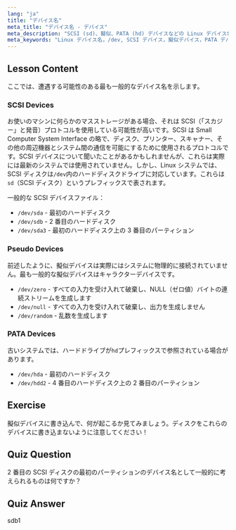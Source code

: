 ```yaml
---
lang: "ja"
title: "デバイス名"
meta_title: "デバイス名 - デバイス"
meta_description: "SCSI (sd)、擬似、PATA (hd) デバイスなどの Linux デバイス名を学びます。この初心者向けガイドで、/dev/sda、/dev/null などを理解しましょう。"
meta_keywords: "Linux デバイス名，/dev, SCSI デバイス，擬似デバイス，PATA デバイス，Linux チュートリアル，初心者向け Linux, デバイスファイル"
---
```


## Lesson Content

ここでは、遭遇する可能性のある最も一般的なデバイス名を示します。

### SCSI Devices

お使いのマシンに何らかのマスストレージがある場合、それは SCSI（「スカジー」と発音）プロトコルを使用している可能性が高いです。SCSI は Small Computer System Interface の略で、ディスク、プリンター、スキャナー、その他の周辺機器とシステム間の通信を可能にするために使用されるプロトコルです。SCSI デバイスについて聞いたことがあるかもしれませんが、これらは実際には最新のシステムでは使用されていません。しかし、Linux システムでは、SCSI ディスクは`/dev`内のハードディスクドライブに対応しています。これらは`sd`（SCSI ディスク）というプレフィックスで表されます。

一般的な SCSI デバイスファイル：

- `/dev/sda` - 最初のハードディスク
- `/dev/sdb` - 2 番目のハードディスク
- `/dev/sda3` - 最初のハードディスク上の 3 番目のパーティション

### Pseudo Devices

前述したように、擬似デバイスは実際にはシステムに物理的に接続されていません。最も一般的な擬似デバイスはキャラクターデバイスです。

- `/dev/zero` - すべての入力を受け入れて破棄し、NULL（ゼロ値）バイトの連続ストリームを生成します
- `/dev/null` - すべての入力を受け入れて破棄し、出力を生成しません
- `/dev/random` - 乱数を生成します

### PATA Devices

古いシステムでは、ハードドライブが`hd`プレフィックスで参照されている場合があります。

- `/dev/hda` - 最初のハードディスク
- `/dev/hdd2` - 4 番目のハードディスク上の 2 番目のパーティション

## Exercise

擬似デバイスに書き込んで、何が起こるか見てみましょう。ディスクをこれらのデバイスに書き込まないように注意してください！

## Quiz Question

2 番目の SCSI ディスクの最初のパーティションのデバイス名として一般的に考えられるものは何ですか？

## Quiz Answer

sdb1
